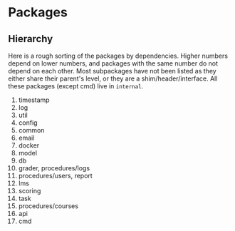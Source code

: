 # Packages

## Hierarchy

Here is a rough sorting of the packages by dependencies.
Higher numbers depend on lower numbers,
and packages with the same number do not depend on each other.
Most subpackages have not been listed as they either share their parent's level,
or they are a shim/header/interface.
All these packages (except cmd) live in `internal`.

 1. timestamp
 2. log
 3. util
 4. config
 5. common
 6. email
 7. docker
 8. model
 9. db
 10. grader, procedures/logs
 11. procedures/users, report
 12. lms
 13. scoring
 14. task
 15. procedures/courses
 16. api
 17. cmd
